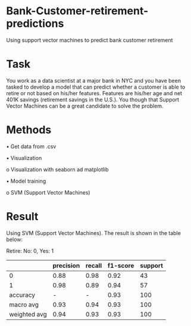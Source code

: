 # Bank-Customer-retirement-predictions
Using support vector machines to predict bank customer retirement 
# Task
You work as a data scientist at a major bank in NYC and you have been tasked to develop a model that can predict whether a customer is able to retire or not based on his/her features. Features are his/her age and net 401K savings (retirement savings in the U.S.). You though that Support Vector Machines can be a great candidate to solve the problem.

# Methods

•	Get data from .csv

•	Visualization
   
   o	Visualization with seaborn ad matplotlib

•	Model training
   
   o	SVM (Support Vector Machines)
   
# Result

Using SVM (Support Vector Machines). The result is shown in the table below:

Retire: No: 0, Yes: 1

|	          |precision|recall|f1-score|support|
|-----------|---------|------|--------|-------|
|0	        |0.88     |0.98  |0.92    |43    |
|1	        |0.98    |0.89  |0.94   |57     |
|accuracy   |-	      |-	   |0.93	  |100    |
|macro avg  |0.93     |0.94  |0.93	  |100   |
|weighted avg|0.94    |0.93  |0.93	  |100   |

